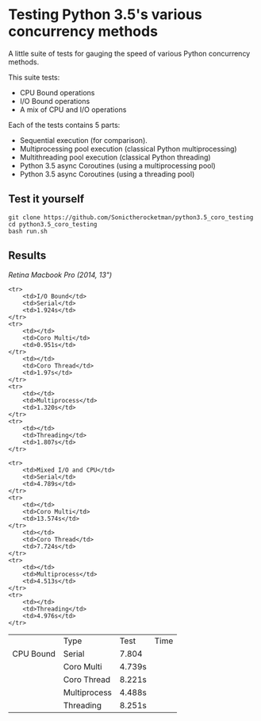 Testing Python 3.5's various concurrency methods
================================================

A little suite of tests for gauging the speed of various Python concurrency
methods.

This suite tests:

- CPU Bound operations
- I/O Bound operations
- A mix of CPU and I/O operations

Each of the tests contains 5 parts:

- Sequential execution (for comparison).
- Multiprocessing pool execution (classical Python multiprocessing)
- Multithreading pool execution (classical Python threading)
- Python 3.5 async Coroutines (using a multiprocessing pool)
- Python 3.5 async Coroutines (using a threading pool)

Test it yourself
---------------


    git clone https://github.com/Sonictherocketman/python3.5_coro_testing
    cd python3.5_coro_testing
    bash run.sh


Results
-------

*Retina Macbook Pro (2014, 13")*

<table>
    <th>
        <td>Type</td>
        <td>Test</td>
        <td>Time</td>
    </th>
    <tr>
        <td>CPU Bound</td>
        <td>Serial</td>
        <td>7.804</td>
    </tr>
    <tr>
        <td></td>
        <td>Coro Multi</td>
        <td>4.739s</td>
    </tr>
        <td></td>
        <td>Coro Thread</td>
        <td>8.221s</td>
    </tr>
    <tr>
        <td></td>
        <td>Multiprocess</td>
        <td>4.488s</td>
    </tr>
    <tr>
        <td></td>
        <td>Threading</td>
        <td>8.251s</td>
    </tr>
    
    <tr>
        <td>I/O Bound</td>
        <td>Serial</td>
        <td>1.924s</td>
    </tr>
    <tr>
        <td></td>
        <td>Coro Multi</td>
        <td>0.951s</td>
    </tr>
        <td></td>
        <td>Coro Thread</td>
        <td>1.97s</td>
    </tr>
    <tr>
        <td></td>
        <td>Multiprocess</td>
        <td>1.320s</td>
    </tr>
    <tr>
        <td></td>
        <td>Threading</td>
        <td>1.807s</td>
    </tr>
    
    <tr>
        <td>Mixed I/O and CPU</td>
        <td>Serial</td>
        <td>4.789s</td>
    </tr>
    <tr>
        <td></td>
        <td>Coro Multi</td>
        <td>13.574s</td>
    </tr>
        <td></td>
        <td>Coro Thread</td>
        <td>7.724s</td>
    </tr>
    <tr>
        <td></td>
        <td>Multiprocess</td>
        <td>4.513s</td>
    </tr>
    <tr>
        <td></td>
        <td>Threading</td>
        <td>4.976s</td>
    </tr>
</table>
